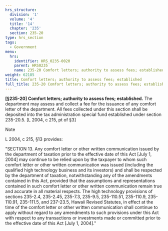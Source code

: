 ```yaml
---
hrs_structure:
  division: '1'
  volume: '4'
  title: '14'
  chapter: '235'
  section: 235-20
type: hrs_section
tags:
  - Government
menu:
  hrs:
    identifier: HRS_0235-0020
    parent: HRS0235
    name: 235-20 Comfort letters; authority to assess fees; established
weight: 62185
title: Comfort letters; authority to assess fees; established
full_title: 235-20 Comfort letters; authority to assess fees; established
---
```

**[§235-20] Comfort letters; authority to assess fees; established.** The department may assess and collect a fee for the issuance of any comfort letter of the department. All fees collected under this section shall be deposited into the tax administration special fund established under section 235-20.5\. [L 2004, c 215, pt of §3]

Note

L 2004, c 215, §13 provides:

"SECTION 13\. Any comfort letter or other written communication issued by the department of taxation prior to the effective date of this Act [July 1, 2004] may continue to be relied upon by the taxpayer to whom such comfort letter or other written communication was issued (including the qualified high technology business and its investors) and shall be respected by the department of taxation, notwithstanding any of the amendments contained in this Act, provided that the assumptions and representations contained in such comfort letter or other written communication remain true and accurate in all material respects. The high technology provisions of sections 235-2.4, 235-2.45, 235-7.3, 235-9.5, 235-110.51, 235-110.9, 235-110.91, 235-111.5, and 237-23.5, Hawaii Revised Statutes, in effect at the time of the comfort letter or other written communication shall continue to apply without regard to any amendments to such provisions under this Act with respect to any transactions or investments made or committed prior to the effective date of this Act [July 1, 2004]."